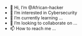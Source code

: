 - 👋 Hi, I’m @African-hacker
- 👀 I’m interested in Cybersecurity 
- 🌱 I’m currently learning ...
- 💞️ I’m looking to collaborate on ...
- 📫 How to reach me ...

<!---
African-hacker/African-hacker is a ✨ special ✨ repository because its `README.md` (this file) appears on your GitHub profile.
You can click the Preview link to take a look at your changes.
--->
